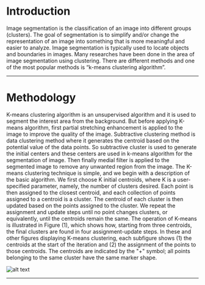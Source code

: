 # Introduction
Image segmentation is the classification of an image into different groups (clusters). The goal of segmentation is to simplify and/or change the representation of an image into something that is more meaningful and easier to analyze. Image segmentation is typically used to locate objects and boundaries in images. Many researches have been done in the area of image segmentation using clustering. There are different methods and one of the most popular methods is “k-means clustering algorithm”.
***
# Methodology

K-means clustering algorithm is an unsupervised algorithm and it is used to segment the interest area from the background. But before applying K-means algorithm, first partial stretching enhancement is applied to the image to improve the quality of the image. Subtractive clustering method is data clustering method where it generates the centroid based on the potential value of the data points. So subtractive cluster is used to generate the initial centers and these centers are used in k-means algorithm for the segmentation of image. Then finally medial filter is applied to the segmented image to remove any unwanted region from the image.
The K-means clustering technique is simple, and we begin with a description of the basic algorithm. We first choose K initial centroids, where K is a user-specified parameter, namely, the number of clusters desired. Each point is then assigned to the closest centroid, and each collection of points assigned to a centroid is a cluster. The centroid of each cluster is then updated based on the points assigned to the cluster. We repeat the assignment and update steps until no point changes clusters, or equivalently, until the centroids remain the same. The operation of K-means is illustrated in Figure (1), which shows how, starting from three centroids, the final clusters are found in four assignment-update steps. In these and other figures displaying K-means clustering, each subfigure shows (1) the centroids at the start of the iteration and (2) the assignment of the points to those centroids. The centroids are indicated by the "+" symbol; all points belonging to the same cluster have the same marker shape.

![alt text][logo]

[logo]: https://drive.google.com/open?id=1sqOTtdU1W7viN_ItB4RZFFkwTSx2XbIb "Figure 1"

***
